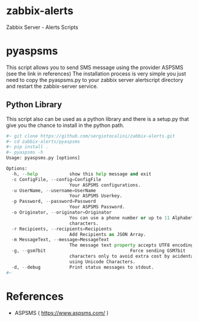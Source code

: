 # zabbix-alerts
Zabbix Server - Alerts Scripts

# pyaspsms
This script allows you to send SMS message using the provider ASPSMS (see the link in references)
The installation process is very simple you just need to copy the pyaspsms.py to your zabbix server alertscript directory and restart the zabbix-server service.

## Python Library
This script also can be used as a python library and there is a setup.py that give you the chance to install in the python path.
``` python
#~ git clone https://github.com/sergiotocalini/zabbix-alerts.git
#~ cd zabbix-alerts/pyaspsms
#~ pip install .
#~ pyaspsms -h
Usage: pyaspsms.py [options]

Options:
  -h, --help            show this help message and exit
  -c ConfigFile, --config=ConfigFile
                        Your ASPSMS configurations.
  -u UserName, --username=UserName
                        Your ASPSMS Userkey.
  -p Password, --password=Password
                        Your ASPSMS Password.
  -o Originator, --originator=Originator
                        You can use a phone number or up to 11 Alphabetic
                        characters.
  -r Recipients, --recipients=Recipients
                        Add Recipients as JSON Array.
  -m MessageText, --message=MessageText
                        The message text property accepts UTF8 encoding.
  -g, --gsm7bit                                Force sending GSM7bit
                        characters only to avoid extra cost by acidentally
                        using Unicode Characters.
  -d, --debug           Print status messages to stdout.
#~
```

# References
* ASPSMS ( https://www.aspsms.com/ )
